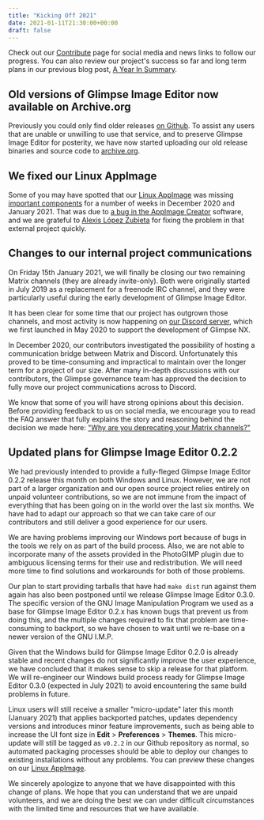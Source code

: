 ```yaml
---
title: "Kicking Off 2021"
date: 2021-01-11T21:30:00+00:00
draft: false
---
```

Check out our [Contribute](/contribute/) page for social media and news links to follow our progress. You can also review our project's success so far and long term plans in our previous blog post, [A Year In Summary](/posts/a-year-in-summary/).

## Old versions of Glimpse Image Editor now available on Archive.org
Previously you could only find older releases [on Github](https://github.com/glimpse-editor/Glimpse/releases). To assist any users that are unable or unwilling to use that service, and to preserve Glimpse Image Editor for posterity, we have now started uploading our old release binaries and source code to [archive.org](https://archive.org/search.php?query=creator%3A%22Glimpse+Project%22).

## We fixed our Linux AppImage
Some of you may have spotted that our [Linux AppImage](https://appimage.github.io/Glimpse-Image-Editor/) was missing [important components](https://github.com/glimpse-editor/Glimpse/issues/510) for a number of weeks in December 2020 and January 2021. That was due to [a bug in the AppImage Creator](https://github.com/AppImageCrafters/appimage-builder/issues/78) software, and we are grateful to [Alexis López Zubieta](https://github.com/azubieta) for fixing the problem in that external project quickly.

## Changes to our internal project communications
On Friday 15th January 2021, we will finally be closing our two remaining Matrix channels (they are already invite-only). Both were originally started in July 2019 as a replacement for a freenode IRC channel, and they were particularly useful during the early development of Glimpse Image Editor.

It has been clear for some time that our project has outgrown those channels, and most activity is now happening on [our Discord server](https://discord.gg/hZhRceq), which we first launched in May 2020 to support the development of Glimpse NX. 

In December 2020, our contributors investigated the possibility of hosting a communication bridge between Matrix and Discord. Unfortunately this proved to be time-consuming and impractical to maintain over the longer term for a project of our size. After many in-depth discussions with our contributors, the Glimpse governance team has approved the decision to fully move our project communications across to Discord.

We know that some of you will have strong opinions about this decision. Before providing feedback to us on social media, we encourage you to read the FAQ answer that fully explains the story and reasoning behind the decision we made here: ["Why are you deprecating your Matrix channels?"](/about/#why-are-you-deprecating-your-matrix-channels)

## Updated plans for Glimpse Image Editor 0.2.2
We had previously intended to provide a fully-fleged Glimpse Image Editor 0.2.2 release this month on both Windows and Linux. However, we are not part of a larger organization and our open source project relies entirely on unpaid volunteer contributions, so we are not immune from the impact of everything that has been going on in the world over the last six months. We have had to adapt our approach so that we can take care of our contributors and still deliver a good experience for our users.

We are having problems improving our Windows port because of bugs in the tools we rely on as part of the build process. Also, we are not able to incorporate many of the assets provided in the PhotoGIMP plugin due to ambiguous licensing terms for their use and redistribution. We will need more time to find solutions and workarounds for both of those problems.

Our plan to start providing tarballs that have had `make dist` run against them again has also been postponed until we release Glimpse Image Editor 0.3.0. The specific version of the GNU Image Manipulation Program we used as a base for Glimpse Image Editor 0.2.x has known bugs that prevent us from doing this, and the multiple changes required to fix that problem are time-consuming to backport, so we have chosen to wait until we re-base on a newer version of the GNU I.M.P.

Given that the Windows build for Glimpse Image Editor 0.2.0 is already stable and recent changes do not significantly improve the user experience, we have concluded that it makes sense to skip a release for that platform. We will re-engineer our Windows build process ready for Glimpse Image Editor 0.3.0 (expected in July 2021) to avoid encountering the same build problems in future.

Linux users will still receive a smaller "micro-update" later this month (January 2021) that applies backported patches, updates dependency versions and introduces minor feature improvements, such as being able to increase the UI font size in **Edit** > **Preferences** > **Themes**. This micro-update will still be tagged as `v0.2.2` in our Github repository as normal, so automated packaging processes should be able to deploy our changes to existing installations without any problems. You can preview these changes on our [Linux AppImage](https://appimage.github.io/Glimpse-Image-Editor/).

We sincerely apologize to anyone that we have disappointed with this change of plans. We hope that you can understand that we are unpaid volunteers, and we are doing the best we can under difficult circumstances with the limited time and resources that we have available.
